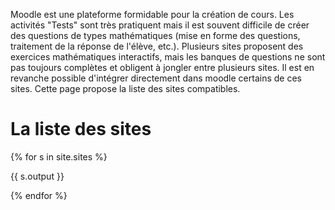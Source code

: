 ---
---

Moodle est une plateforme formidable pour la création de cours.
Les activités "Tests" sont très pratiquent mais il est souvent difficile de créer des questions de types mathématiques (mise en forme des questions, traitement de la réponse de l'élève, etc.).
Plusieurs sites proposent des exercices mathématiques interactifs, mais les banques de questions ne sont pas toujours complètes et obligent à jongler entre plusieurs sites. Il est en revanche possible d'intégrer directement dans moodle certains de ces sites. Cette page propose la liste des sites compatibles.

# La liste des sites

{% for s in site.sites %}
  <p>{{ s.output }}</p>
{% endfor %}